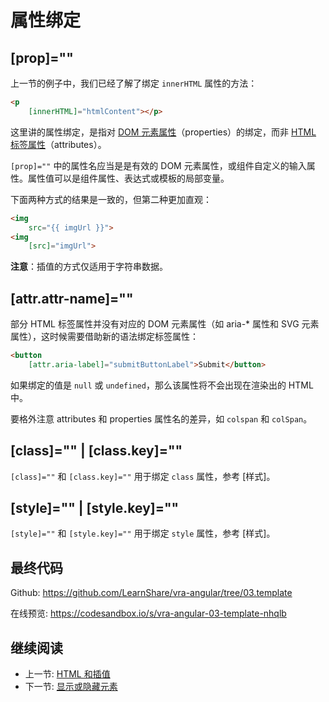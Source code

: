 # 属性绑定

## [prop]=""

上一节的例子中，我们已经了解了绑定 `innerHTML` 属性的方法：

```html
<p
    [innerHTML]="htmlContent"></p>
```

这里讲的属性绑定，是指对 [DOM 元素属性](https://developer.mozilla.org/zh-CN/docs/Web/API/Element#properties)（properties）的绑定，而非 [HTML 标签属性](https://developer.mozilla.org/zh-CN/docs/Web/HTML/Attributes)（attributes）。

`[prop]=""` 中的属性名应当是是有效的 DOM 元素属性，或组件自定义的输入属性。属性值可以是组件属性、表达式或模板的局部变量。

下面两种方式的结果是一致的，但第二种更加直观：

```html
<img
    src="{{ imgUrl }}">
<img
    [src]="imgUrl">
```

**注意**：插值的方式仅适用于字符串数据。

## [attr.attr-name]=""

部分 HTML 标签属性并没有对应的 DOM 元素属性（如 aria-* 属性和 SVG 元素属性），这时候需要借助新的语法绑定标签属性：

```html
<button
    [attr.aria-label]="submitButtonLabel">Submit</button>
```

如果绑定的值是 `null` 或 `undefined`，那么该属性将不会出现在渲染出的 HTML 中。

要格外注意 attributes 和 properties 属性名的差异，如 `colspan` 和 `colSpan`。

## [class]="" | [class.key]=""

`[class]=""` 和 `[class.key]=""` 用于绑定 `class` 属性，参考 [样式]。

## [style]="" | [style.key]=""

`[style]=""` 和 `[style.key]=""` 用于绑定 `style` 属性，参考 [样式]。

## 最终代码

Github: <https://github.com/LearnShare/vra-angular/tree/03.template>

在线预览: <https://codesandbox.io/s/vra-angular-03-template-nhqlb>

## 继续阅读

+ 上一节: [HTML 和插值](./html.md)
+ 下一节: [显示或隐藏元素](./if-switch.md)
